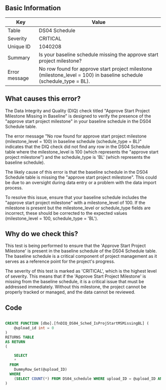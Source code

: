 ## Basic Information
| Key         | Value          |
|-------------|----------------|
| Table       | DS04 Schedule |
| Severity    | CRITICAL |
| Unique ID   | 1040208   |
| Summary     | Is your baseline schedule missing the approve start project milestone? |
| Error message | No row found for approve start project milestone (milestone_level = 100) in baseline schedule (schedule_type = BL). |

## What causes this error?

The Data Integrity and Quality (DIQ) check titled "Approve Start Project Milestone Missing in Baseline" is designed to verify the presence of the "approve start project milestone" in your baseline schedule in the DS04 Schedule table. 

The error message "No row found for approve start project milestone (milestone_level = 100) in baseline schedule (schedule_type = BL)" indicates that the DIQ check did not find any row in the DS04 Schedule table where the milestone_level is 100 (which represents the "approve start project milestone") and the schedule_type is 'BL' (which represents the baseline schedule).

The likely cause of this error is that the baseline schedule in the DS04 Schedule table is missing the "approve start project milestone". This could be due to an oversight during data entry or a problem with the data import process.

To resolve this issue, ensure that your baseline schedule includes the "approve start project milestone" with a milestone_level of 100. If the milestone is present but the milestone_level or schedule_type fields are incorrect, these should be corrected to the expected values (milestone_level = 100, schedule_type = 'BL').
## Why do we check this?

This test is being performed to ensure that the 'Approve Start Project Milestone' is present in the baseline schedule of the DS04 Schedule table. The baseline schedule is a critical component of project management as it serves as a reference point for the project's progress.

The severity of this test is marked as 'CRITICAL', which is the highest level of severity. This means that if the 'Approve Start Project Milestone' is missing from the baseline schedule, it is a critical issue that must be addressed immediately. Without this milestone, the project cannot be properly tracked or managed, and the data cannot be reviewed. 

## Code

```sql

CREATE FUNCTION [dbo].[fnDIQ_DS04_Sched_IsProjStartMSMissingBL] (
	@upload_id int = 0
)
RETURNS TABLE
AS RETURN
(
	
	SELECT 
    * 
  FROM 
    DummyRow_Get(@upload_ID) 
  WHERE 
    (SELECT COUNT(*) FROM DS04_schedule WHERE upload_ID = @upload_ID AND schedule_type = 'BL' AND milestone_level = 100) = 0
)
```
